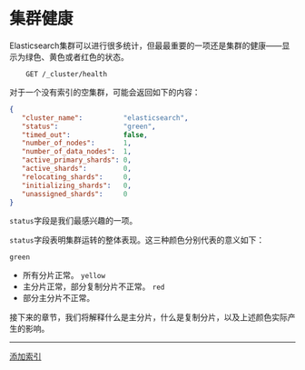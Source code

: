 集群健康
=========

Elasticsearch集群可以进行很多统计，但最最重要的一项还是集群的健康——显示为绿色、黄色或者红色的状态。

```shell
	GET /_cluster/health
```
对于一个没有索引的空集群，可能会返回如下的内容：

```json
{
   "cluster_name":          "elasticsearch",
   "status":                "green", 
   "timed_out":             false,
   "number_of_nodes":       1,
   "number_of_data_nodes":  1,
   "active_primary_shards": 0,
   "active_shards":         0,
   "relocating_shards":     0,
   "initializing_shards":   0,
   "unassigned_shards":     0
}
```

`status`字段是我们最感兴趣的一项。

`status`字段表明集群运转的整体表现。这三种颜色分别代表的意义如下：

`green`
*	所有分片正常。
`yellow`
*	主分片正常，部分复制分片不正常。
`red`
*	部分主分片不正常。

接下来的章节，我们将解释什么是主分片，什么是复制分片，以及上述颜色实际产生的影响。


--------------------------------------------------------------------------------

[添加索引](add-an-index.md)
